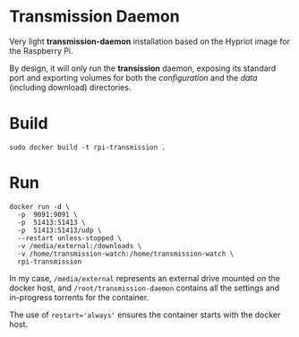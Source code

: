 Transmission Daemon
===================

Very light **transmission-daemon** installation based on the Hypriot image for
the Raspberry Pi.

By design, it will only run the **transission** daemon, exposing its standard
port and exporting volumes for both the *configuration* and the *data*
(including download) directories.

# Build

```
sudo docker build -t rpi-transmission .
```

# Run

```
docker run -d \
  -p  9091:9091 \
  -p  51413:51413 \
  -p  51413:51413/udp \
  --restart unless-stopped \
  -v /media/external:/downloads \
  -v /home/transmission-watch:/home/transmission-watch \
  rpi-transmission
```

In my case, `/media/external` represents an external drive mounted on the docker
host, and `/root/transmission-daemon` contains all the settings and in-progress
torrents for the container.

The use of `restart='always'` ensures the container starts with the docker host.
